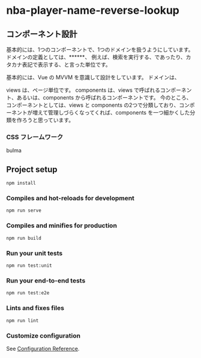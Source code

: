 # nba-player-name-reverse-lookup

## コンポーネント設計

基本的には、1つのコンポーネントで、1つのドメインを扱うようにしています。
ドメインの定義としては、******、
例えば、検索を実行する、であったり、カタカナ表記で表示する、と言った単位です。

基本的には、Vue の MVVM を意識して設計をしています。
ドメインは、

views は、ページ単位です。
components は、views で呼ばれるコンポーネント、あるいは、components から呼ばれるコンポーネントです。
今のところ、コンポーネントとしては、views と components の2つで分類しており、コンポーネントが増えて管理しづらくなってくれば、components を一つ細かくした分類を作ろうと思っています。


### CSS フレームワーク
bulma


## Project setup
```
npm install
```

### Compiles and hot-reloads for development
```
npm run serve
```

### Compiles and minifies for production
```
npm run build
```

### Run your unit tests
```
npm run test:unit
```

### Run your end-to-end tests
```
npm run test:e2e
```

### Lints and fixes files
```
npm run lint
```

### Customize configuration
See [Configuration Reference](https://cli.vuejs.org/config/).
